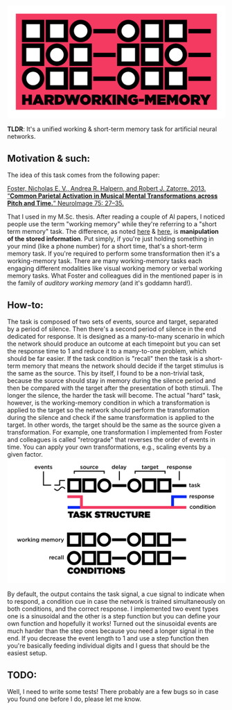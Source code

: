 ![really, just the logo](figs/hwm_logo.jpg "logo")

**TLDR**: It's a unified working &amp; short-term memory task for artificial neural networks.

## Motivation & such:
The idea of this task comes from the following paper:

[Foster, Nicholas E. V., Andrea R. Halpern, and Robert J. Zatorre. 2013. “**Common Parietal Activation in Musical Mental Transformations across Pitch and Time.**” NeuroImage 75: 27–35.
](https://www.sciencedirect.com/science/article/pii/S105381191300178X)

That I used in my M.Sc. thesis. After reading a couple of AI papers, I noticed people use the term "working memory" while they're referring to a "short term memory" task. The difference, as noted [here](https://www.frontiersin.org/articles/10.3389/fpsyg.2012.00301/full) & [here](https://www.sciencedirect.com/science/article/pii/S0079612307000209?via%3Dihub), is **manipulation of the stored information**. 
Put simply, if you're just holding something in your mind (like a phone number) for a short time, that's a short-term memory task. If you're required to perform some transformation then it's a working-memory task. There are many working-memory tasks each engaging different modalities like visual working memory or verbal working memory tasks. What Foster and colleagues did in the mentioned paper is in the family of _auditory working memory_ (and it's goddamn hard!).

## How-to:
The task is composed of two sets of events, source and target, separated by a period of silence. Then there's a second period of silence in the end dedicated for response. It is designed as a many-to-many scenario in which the network should produce an outcome at each timepoint but you can set the response time to 1 and reduce it to a many-to-one problem, which should be far easier. 
If the task condition is "recall" then the task is a short-term memory that means the network should decide if the target stimulus is the same as the source. This by itself, I found to be a non-trivial task, because the source should stay in memory during the silence period and then be compared with the target after the presentation of both stimuli. The longer the silence, the harder the task will become.
The actual "hard" task, however, is the working-memory condition in which a transformation is applied to the target so the network should perform the transformation during the silence and check if the same transformation is applied to the target. In other words, the target should be the same as the source given a transformation. For example, one transformation I implemented from Foster and colleagues is called "retrograde" that reverses the order of events in time. 
You can apply your own transformations, e.g., scaling events by a given factor.
![task conditions and structure](figs/hwm_structure.jpg "task")

By default, the output contains the task signal, a cue signal to indicate when to respond, a condition cue in case the network is trained simultaneously on both conditions, and the correct response. I implemented two event types one is a sinusoidal and the other is a step function but you can define your own function and hopefully it works! Turned out the sinusoidal events are much harder than the step ones because you need a longer signal in the end. If you decrease the event length to 1 and use a step function then you're basically feeding individual digits and I guess that should be the easiest setup.

## TODO:
Well, I need to write some tests! There probably are a few bugs so in case you found one before I do, please let me know.